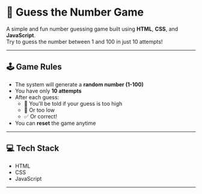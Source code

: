 # 🎯 Guess the Number Game

A simple and fun number guessing game built using **HTML**, **CSS**, and **JavaScript**.  
Try to guess the number between 1 and 100 in just 10 attempts!

---

## 🕹️ Game Rules

- The system will generate a **random number (1-100)**
- You have only **10 attempts**
- After each guess:
  - 🔼 You'll be told if your guess is too high
  - 🔽 Or too low
  - ✅ Or correct!
- You can **reset** the game anytime

---

## 💻 Tech Stack

- HTML
- CSS
- JavaScript

---
